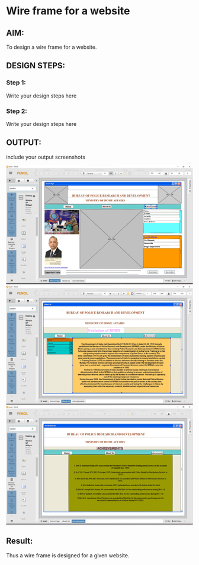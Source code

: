 # Wire frame for a website

## AIM:
To design a wire frame for a website.

## DESIGN STEPS:

### Step 1:
Write your design steps here 

### Step 2:
Write your design steps here

## OUTPUT:
include your output screenshots 

![output](./images/222.jpg)
![output](./images/333.jpg)
![output](./images/111.jpg)

## Result:
Thus a wire frame is designed for a given website.
